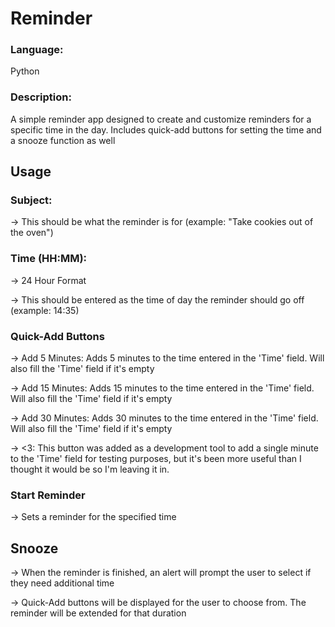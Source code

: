 # Reminder
### Language: 
Python

### Description: 
A simple reminder app designed to create and customize reminders for a specific time in the day. Includes quick-add buttons for setting the time and a snooze function as well

## Usage
### Subject: 
-> This should be what the reminder is for (example: "Take cookies out of the oven")

### Time (HH:MM):
-> 24 Hour Format

-> This should be entered as the time of day the reminder should go off (example: 14:35)

### Quick-Add Buttons
 -> Add 5 Minutes: Adds 5 minutes to the time entered in the 'Time' field. Will also fill the 'Time' field if it's empty

 -> Add 15 Minutes: Adds 15 minutes to the time entered in the 'Time' field. Will also fill the 'Time' field if it's empty

 -> Add 30 Minutes: Adds 30 minutes to the time entered in the 'Time' field. Will also fill the 'Time' field if it's empty

 -> <3: This button was added as a development tool to add a single minute to the 'Time' field for testing purposes, but it's been more useful than I thought it would be so I'm leaving it in.

### Start Reminder
 -> Sets a reminder for the specified time 


## Snooze
 -> When the reminder is finished, an alert will prompt the user to select if they need additional time
 
 -> Quick-Add buttons will be displayed for the user to choose from. The reminder will be extended for that duration
